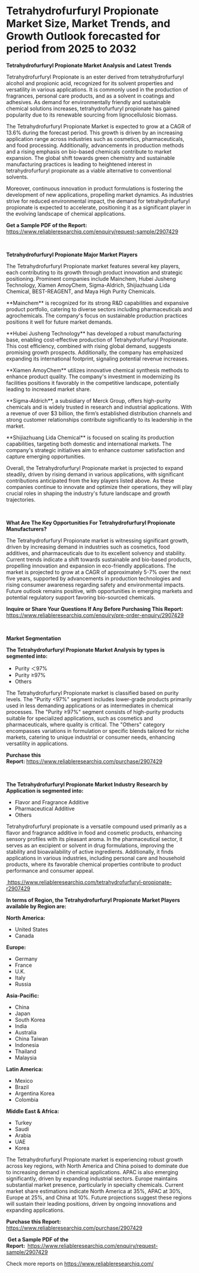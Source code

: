 <p><h1>Tetrahydrofurfuryl Propionate Market Size, Market Trends, and Growth Outlook forecasted for period from 2025 to 2032</h1></p><p><strong>Tetrahydrofurfuryl Propionate Market Analysis and Latest Trends</strong></p>
<p><p>Tetrahydrofurfuryl Propionate is an ester derived from tetrahydrofurfuryl alcohol and propionic acid, recognized for its solvent properties and versatility in various applications. It is commonly used in the production of fragrances, personal care products, and as a solvent in coatings and adhesives. As demand for environmentally friendly and sustainable chemical solutions increases, tetrahydrofurfuryl propionate has gained popularity due to its renewable sourcing from lignocellulosic biomass.</p><p>The Tetrahydrofurfuryl Propionate Market is expected to grow at a CAGR of 13.6% during the forecast period. This growth is driven by an increasing application range across industries such as cosmetics, pharmaceuticals, and food processing. Additionally, advancements in production methods and a rising emphasis on bio-based chemicals contribute to market expansion. The global shift towards green chemistry and sustainable manufacturing practices is leading to heightened interest in tetrahydrofurfuryl propionate as a viable alternative to conventional solvents.</p><p>Moreover, continuous innovation in product formulations is fostering the development of new applications, propelling market dynamics. As industries strive for reduced environmental impact, the demand for tetrahydrofurfuryl propionate is expected to accelerate, positioning it as a significant player in the evolving landscape of chemical applications.</p></p>
<p><strong>Get a Sample PDF of the Report:&nbsp;</strong> <a href="https://www.reliableresearchiq.com/enquiry/request-sample/2907429?utm_campaign=2580&utm_medium=2&utm_source=Github&utm_content=ia&utm_term=12032025&utm_id=tetrahydrofurfuryl-propionate">https://www.reliableresearchiq.com/enquiry/request-sample/2907429</a></p>
<p>&nbsp;</p>
<p><strong>Tetrahydrofurfuryl Propionate Major Market Players</strong></p>
<p><p>The Tetrahydrofurfuryl Propionate market features several key players, each contributing to its growth through product innovation and strategic positioning. Prominent companies include Mainchem, Hubei Jusheng Technology, Xiamen AmoyChem, Sigma-Aldrich, Shijiazhuang Lida Chemical, BEST-REAGENT, and Maya High Purity Chemicals.</p><p>**Mainchem** is recognized for its strong R&D capabilities and expansive product portfolio, catering to diverse sectors including pharmaceuticals and agrochemicals. The company's focus on sustainable production practices positions it well for future market demands. </p><p>**Hubei Jusheng Technology** has developed a robust manufacturing base, enabling cost-effective production of Tetrahydrofurfuryl Propionate. This cost efficiency, combined with rising global demand, suggests promising growth prospects. Additionally, the company has emphasized expanding its international footprint, signaling potential revenue increases.</p><p>**Xiamen AmoyChem** utilizes innovative chemical synthesis methods to enhance product quality. The company's investment in modernizing its facilities positions it favorably in the competitive landscape, potentially leading to increased market share.</p><p>**Sigma-Aldrich**, a subsidiary of Merck Group, offers high-purity chemicals and is widely trusted in research and industrial applications. With a revenue of over $3 billion, the firm’s established distribution channels and strong customer relationships contribute significantly to its leadership in the market.</p><p>**Shijiazhuang Lida Chemical** is focused on scaling its production capabilities, targeting both domestic and international markets. The company's strategic initiatives aim to enhance customer satisfaction and capture emerging opportunities.</p><p>Overall, the Tetrahydrofurfuryl Propionate market is projected to expand steadily, driven by rising demand in various applications, with significant contributions anticipated from the key players listed above. As these companies continue to innovate and optimize their operations, they will play crucial roles in shaping the industry's future landscape and growth trajectories.</p></p>
<p>&nbsp;</p>
<p><strong>What Are The Key Opportunities For Tetrahydrofurfuryl Propionate Manufacturers?</strong></p>
<p><p>The Tetrahydrofurfuryl Propionate market is witnessing significant growth, driven by increasing demand in industries such as cosmetics, food additives, and pharmaceuticals due to its excellent solvency and stability. Current trends indicate a shift towards sustainable and bio-based products, propelling innovation and expansion in eco-friendly applications. The market is projected to grow at a CAGR of approximately 5-7% over the next five years, supported by advancements in production technologies and rising consumer awareness regarding safety and environmental impacts. Future outlook remains positive, with opportunities in emerging markets and potential regulatory support favoring bio-sourced chemicals.</p></p>
<p><strong>Inquire or Share Your Questions If Any Before Purchasing This Report:</strong> <a href="https://www.reliableresearchiq.com/enquiry/pre-order-enquiry/2907429?utm_campaign=2580&utm_medium=2&utm_source=Github&utm_content=ia&utm_term=12032025&utm_id=tetrahydrofurfuryl-propionate">https://www.reliableresearchiq.com/enquiry/pre-order-enquiry/2907429</a></p>
<p>&nbsp;</p>
<p><strong>Market Segmentation</strong></p>
<p><strong>The Tetrahydrofurfuryl Propionate Market Analysis by types is segmented into:</strong></p>
<p><ul><li>Purity ＜97%</li><li>Purity ≥97%</li><li>Others</li></ul></p>
<p><p>The Tetrahydrofurfuryl Propionate market is classified based on purity levels. The "Purity <97%" segment includes lower-grade products primarily used in less demanding applications or as intermediates in chemical processes. The "Purity ≥97%" segment consists of high-purity products suitable for specialized applications, such as cosmetics and pharmaceuticals, where quality is critical. The "Others" category encompasses variations in formulation or specific blends tailored for niche markets, catering to unique industrial or consumer needs, enhancing versatility in applications.</p></p>
<p><strong>Purchase this Report:&nbsp;</strong><a href="https://www.reliableresearchiq.com/purchase/2907429?utm_campaign=2580&utm_medium=2&utm_source=Github&utm_content=ia&utm_term=12032025&utm_id=tetrahydrofurfuryl-propionate">https://www.reliableresearchiq.com/purchase/2907429</a></p>
<p>&nbsp;</p>
<p><strong>The Tetrahydrofurfuryl Propionate Market Industry Research by Application is segmented into:</strong></p>
<p><ul><li>Flavor and Fragrance Additive</li><li>Pharmaceutical Additive</li><li>Others</li></ul></p>
<p><p>Tetrahydrofurfuryl propionate is a versatile compound used primarily as a flavor and fragrance additive in food and cosmetic products, enhancing sensory profiles with its pleasant aroma. In the pharmaceutical sector, it serves as an excipient or solvent in drug formulations, improving the stability and bioavailability of active ingredients. Additionally, it finds applications in various industries, including personal care and household products, where its favorable chemical properties contribute to product performance and consumer appeal.</p></p>
<p><a href="https://www.reliableresearchiq.com/tetrahydrofurfuryl-propionate-r2907429?utm_campaign=2580&utm_medium=2&utm_source=Github&utm_content=ia&utm_term=12032025&utm_id=tetrahydrofurfuryl-propionate">&nbsp;https://www.reliableresearchiq.com/tetrahydrofurfuryl-propionate-r2907429</a></p>
<p><strong>In terms of Region, the Tetrahydrofurfuryl Propionate Market Players available by Region are:</strong></p>
<p>
    <p> <strong> North America: </strong>
        <ul>
            <li>United States</li>
            <li>Canada</li>
        </ul>
        </p> 
    <p> <strong> Europe: </strong>
        <ul>
            <li>Germany</li>
            <li>France</li>
            <li>U.K.</li>
            <li>Italy</li>
            <li>Russia</li>
        </ul>
        </p> 
    <p> <strong> Asia-Pacific: </strong>
        <ul>
            <li>China</li>
            <li>Japan</li>
            <li>South Korea</li>
            <li>India</li>
            <li>Australia</li>
            <li>China Taiwan</li>
            <li>Indonesia</li>
            <li>Thailand</li>
            <li>Malaysia</li>
        </ul>
        </p> 
    <p> <strong> Latin America: </strong>
        <ul>
            <li>Mexico</li>
            <li>Brazil</li>
            <li>Argentina Korea</li>
            <li>Colombia</li>
        </ul>
        </p> 
    <p> <strong> Middle East & Africa: </strong>
        <ul>
            <li>Turkey</li>
            <li>Saudi</li>
            <li>Arabia</li>
            <li>UAE</li>
            <li>Korea</li>
        </ul>
    </p>
    </p>
<p><p>The Tetrahydrofurfuryl Propionate market is experiencing robust growth across key regions, with North America and China poised to dominate due to increasing demand in chemical applications. APAC is also emerging significantly, driven by expanding industrial sectors. Europe maintains substantial market presence, particularly in specialty chemicals. Current market share estimations indicate North America at 35%, APAC at 30%, Europe at 25%, and China at 10%. Future projections suggest these regions will sustain their leading positions, driven by ongoing innovations and expanding applications.</p></p>
<p><strong>Purchase this Report: </strong><a href="https://www.reliableresearchiq.com/purchase/2907429?utm_campaign=2580&utm_medium=2&utm_source=Github&utm_content=ia&utm_term=12032025&utm_id=tetrahydrofurfuryl-propionate">https://www.reliableresearchiq.com/purchase/2907429</a></p>
<p>&nbsp;<strong>Get a Sample PDF of the Report:&nbsp;&nbsp;</strong><a href="https://www.reliableresearchiq.com/enquiry/request-sample/2907429?utm_campaign=2580&utm_medium=2&utm_source=Github&utm_content=ia&utm_term=12032025&utm_id=tetrahydrofurfuryl-propionate">https://www.reliableresearchiq.com/enquiry/request-sample/2907429</a></p>
<p><strong></strong></p>
<p>Check more reports on <a href="https://www.reliableresearchiq.com/?utm_campaign=2580&utm_medium=2&utm_source=Github&utm_content=ia&utm_term=12032025&utm_id=tetrahydrofurfuryl-propionate">https://www.reliableresearchiq.com/</a></p>